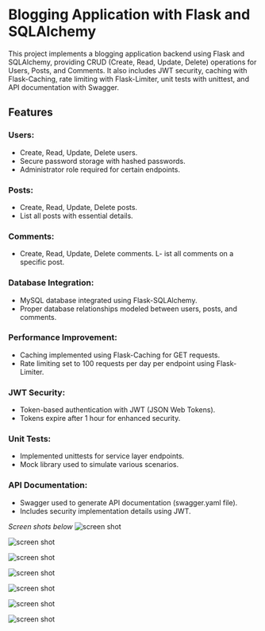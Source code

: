 # Blogging Application with Flask and SQLAlchemy

This project implements a blogging application backend using Flask and SQLAlchemy, providing CRUD (Create, Read, Update, Delete) operations for Users, Posts, and Comments. It also includes JWT security, caching with Flask-Caching, rate limiting with Flask-Limiter, unit tests with unittest, and API documentation with Swagger.

## Features

### Users:

- Create, Read, Update, Delete users.
- Secure password storage with hashed passwords.
- Administrator role required for certain endpoints.

### Posts:

- Create, Read, Update, Delete posts.
- List all posts with essential details.

### Comments:

- Create, Read, Update, Delete comments.
L- ist all comments on a specific post.

### Database Integration:

- MySQL database integrated using Flask-SQLAlchemy.
- Proper database relationships modeled between users, posts, and comments.

### Performance Improvement:

- Caching implemented using Flask-Caching for GET requests.
- Rate limiting set to 100 requests per day per endpoint using Flask-Limiter.

### JWT Security:

- Token-based authentication with JWT (JSON Web Tokens).
- Tokens expire after 1 hour for enhanced security.

### Unit Tests:

- Implemented unittests for service layer endpoints.
- Mock library used to simulate various scenarios.

### API Documentation:

- Swagger used to generate API documentation (swagger.yaml file).
- Includes security implementation details using JWT.





*Screen shots below*
![screen shot](./imagesForReadme/Screenshot%202024-07-03%20at%209.04.47 AM.png)

![screen shot](./imagesForReadme/Screenshot%202024-07-03%20at%209.05.44 AM.png)

![screen shot](./imagesForReadme/Screenshot%202024-07-03%20at%209.06.15 AM.png)

![screen shot](./imagesForReadme/Screenshot%202024-07-03%20at%209.06.55 AM.png)

![screen shot](./imagesForReadme/Screenshot%202024-07-03%20at%209.07.42 AM.png)

![screen shot](./imagesForReadme/Screenshot%202024-07-03%20at%209.08.07 AM.png)

![screen shot](./imagesForReadme/Screenshot%202024-07-04%20at%203.29.40 PM.png)